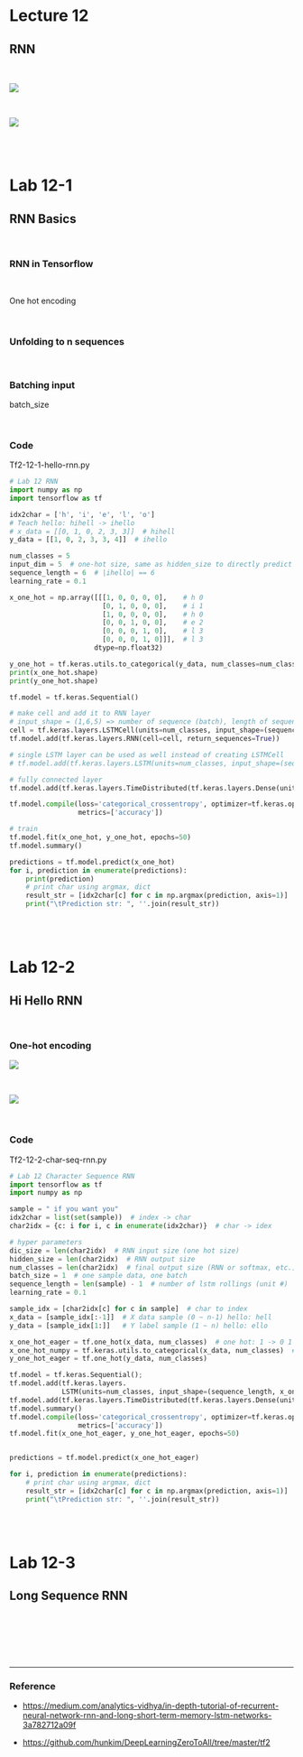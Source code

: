 # Lecture 12

## RNN



<br/>

![](./img/RNN.png)



<br/>

![](./img/RNN_2.png)



<br/>

<br/>

# Lab 12-1

## RNN Basics



<br/>

### RNN in Tensorflow



<br/>

One hot encoding



<br/>

### Unfolding to n sequences



<br/>

### Batching input

batch_size



<br/>

### Code

Tf2-12-1-hello-rnn.py

```python
# Lab 12 RNN
import numpy as np
import tensorflow as tf

idx2char = ['h', 'i', 'e', 'l', 'o']
# Teach hello: hihell -> ihello
# x_data = [[0, 1, 0, 2, 3, 3]]  # hihell
y_data = [[1, 0, 2, 3, 3, 4]]  # ihello

num_classes = 5
input_dim = 5  # one-hot size, same as hidden_size to directly predict one-hot
sequence_length = 6  # |ihello| == 6
learning_rate = 0.1

x_one_hot = np.array([[[1, 0, 0, 0, 0],    # h 0
                       [0, 1, 0, 0, 0],    # i 1
                       [1, 0, 0, 0, 0],    # h 0
                       [0, 0, 1, 0, 0],    # e 2
                       [0, 0, 0, 1, 0],    # l 3
                       [0, 0, 0, 1, 0]]],  # l 3
                     dtype=np.float32)

y_one_hot = tf.keras.utils.to_categorical(y_data, num_classes=num_classes)
print(x_one_hot.shape)
print(y_one_hot.shape)

tf.model = tf.keras.Sequential()

# make cell and add it to RNN layer
# input_shape = (1,6,5) => number of sequence (batch), length of sequence, size of input dim
cell = tf.keras.layers.LSTMCell(units=num_classes, input_shape=(sequence_length, input_dim))
tf.model.add(tf.keras.layers.RNN(cell=cell, return_sequences=True))

# single LSTM layer can be used as well instead of creating LSTMCell
# tf.model.add(tf.keras.layers.LSTM(units=num_classes, input_shape=(sequence_length, input_dim), return_sequences=True))

# fully connected layer
tf.model.add(tf.keras.layers.TimeDistributed(tf.keras.layers.Dense(units=num_classes, activation='softmax')))

tf.model.compile(loss='categorical_crossentropy', optimizer=tf.keras.optimizers.Adam(lr=learning_rate),
                 metrics=['accuracy'])

# train
tf.model.fit(x_one_hot, y_one_hot, epochs=50)
tf.model.summary()

predictions = tf.model.predict(x_one_hot)
for i, prediction in enumerate(predictions):
    print(prediction)
    # print char using argmax, dict
    result_str = [idx2char[c] for c in np.argmax(prediction, axis=1)]
    print("\tPrediction str: ", ''.join(result_str))
```





<br/>

<br/>

# Lab 12-2

## Hi Hello RNN



<br/>

### One-hot encoding

![](./img/one_hot_encoding.png)



<br/>

![](./img/Teach_RNN.png)



<br/>

### Code

Tf2-12-2-char-seq-rnn.py

```python
# Lab 12 Character Sequence RNN
import tensorflow as tf
import numpy as np

sample = " if you want you"
idx2char = list(set(sample))  # index -> char
char2idx = {c: i for i, c in enumerate(idx2char)}  # char -> idex

# hyper parameters
dic_size = len(char2idx)  # RNN input size (one hot size)
hidden_size = len(char2idx)  # RNN output size
num_classes = len(char2idx)  # final output size (RNN or softmax, etc.)
batch_size = 1  # one sample data, one batch
sequence_length = len(sample) - 1  # number of lstm rollings (unit #)
learning_rate = 0.1

sample_idx = [char2idx[c] for c in sample]  # char to index
x_data = [sample_idx[:-1]]  # X data sample (0 ~ n-1) hello: hell
y_data = [sample_idx[1:]]   # Y label sample (1 ~ n) hello: ello

x_one_hot_eager = tf.one_hot(x_data, num_classes)  # one hot: 1 -> 0 1 0 0 0 0 0 0 0 0
x_one_hot_numpy = tf.keras.utils.to_categorical(x_data, num_classes)  # it'll generate numpy array, either way works
y_one_hot_eager = tf.one_hot(y_data, num_classes)

tf.model = tf.keras.Sequential();
tf.model.add(tf.keras.layers.
             LSTM(units=num_classes, input_shape=(sequence_length, x_one_hot_eager.shape[2]), return_sequences=True))
tf.model.add(tf.keras.layers.TimeDistributed(tf.keras.layers.Dense(units=num_classes, activation='softmax')))
tf.model.summary()
tf.model.compile(loss='categorical_crossentropy', optimizer=tf.keras.optimizers.Adam(lr=learning_rate),
                 metrics=['accuracy'])
tf.model.fit(x_one_hot_eager, y_one_hot_eager, epochs=50)


predictions = tf.model.predict(x_one_hot_eager)

for i, prediction in enumerate(predictions):
    # print char using argmax, dict
    result_str = [idx2char[c] for c in np.argmax(prediction, axis=1)]
    print("\tPrediction str: ", ''.join(result_str))
```





<br/>

<br/>

# Lab 12-3

## Long Sequence RNN



<br/>













<br/><br/><br/>

--------------

### Reference

- https://medium.com/analytics-vidhya/in-depth-tutorial-of-recurrent-neural-network-rnn-and-long-short-term-memory-lstm-networks-3a782712a09f

- https://github.com/hunkim/DeepLearningZeroToAll/tree/master/tf2